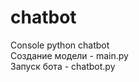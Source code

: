 # chatbot
Console python chatbot<br /> 
Создание модели - main.py<br />
Запуск бота - chatbot.py<br />
